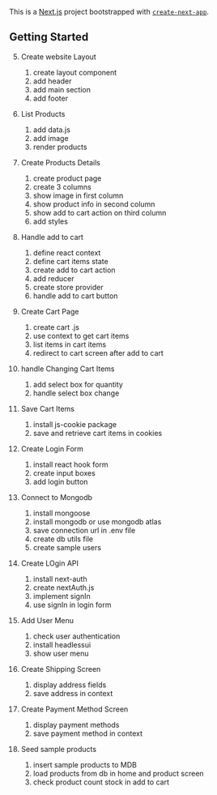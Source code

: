 This is a [Next.js](https://nextjs.org/) project bootstrapped with [`create-next-app`](https://github.com/vercel/next.js/tree/canary/packages/create-next-app).

## Getting Started

5. Create website Layout
    1. create layout component
    2. add header
    3. add main section
    4. add footer
    
6. List Products
    1. add data.js
    2. add image
    3. render products

7. Create Products Details
    1. create product page
    2. create 3 columns
    3. show image in first column
    4. show product info in second column
    5. show add to cart action on third column
    6. add styles

8.  Handle add to cart
    1. define react context
    2. define cart items state
    3. create add to cart action
    4. add reducer
    5. create store provider
    6. handle add to cart button

9. Create Cart Page
    1. create cart .js
    2. use context to get cart items
    3. list items in cart items
    4. redirect to cart screen after add to cart

10. handle Changing Cart Items
    1. add select box for quantity
    2. handle select box change 

11. Save Cart Items
    1. install js-cookie package
    2. save and retrieve cart items in cookies

12. Create Login Form
    1. install react hook form
    2. create input boxes
    3. add login button
    
13. Connect to Mongodb
    1. install mongoose
    2. install mongodb or use mongodb atlas
    3. save connection url in .env file
    4. create db utils file
    5. create sample users
    
14. Create LOgin API
    1. install next-auth
    2. create nextAuth.js
    3. implement signIn
    4. use signIn in login form

15. Add User Menu
    1. check user authentication
    2. install headlessui
    3. show user menu 

16. Create Shipping Screen
    1. display address fields
    2. save address in context

17. Create Payment Method Screen
    1. display payment methods
    2. save payment method in context 

18. Seed sample products
    1. insert sample products to MDB
    2. load products from db in home and product screen
    3. check product count stock in add to cart

